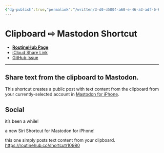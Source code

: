 ```yaml
---
{"dg-publish":true,"permalink":"/written/3-d0-d5004-a60-e-46-a3-adf-6-0-d4-b5-dc-65-c42/","dgHomeLink":true,"dgPassFrontmatter":false}
---
```


# Clipboard ⇨ Mastodon Shortcut

- [**RoutineHub Page**](https://routinehub.co/shortcut/10980)
- [iCloud Share Link](https://www.icloud.com/shortcuts/0cb38607276c4b23b320443c216c374b)
- [GitHub Issue](https://github.com/extratone/i/issues/134)
---

## Share text from the clipboard to Mastodon.

This shortcut creates a public post with text content from the clipboard from your currently-selected account in [Mastodon for iPhone](https://apps.apple.com/us/app/mastodon-for-iphone/id1571998974).
 
## Social

it’s been a while!

a new Siri Shortcut for Mastodon for iPhone!

this one simply posts text content from your clipboard. https://routinehub.co/shortcut/10980